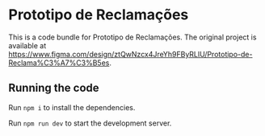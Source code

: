 
  # Prototipo de Reclamações

  This is a code bundle for Prototipo de Reclamações. The original project is available at https://www.figma.com/design/ztQwNzcx4JreYh9FByRLIU/Prototipo-de-Reclama%C3%A7%C3%B5es.

  ## Running the code

  Run `npm i` to install the dependencies.

  Run `npm run dev` to start the development server.
  